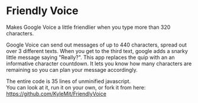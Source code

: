Friendly Voice
=============

Makes Google Voice a little friendlier when you type more than 320 characters.

Google Voice can send out messages of up to 440 characters, spread out over 3 different texts. When you get to the third text, google adds a snarky little message saying "Really?".  This app replaces the quip with an an informative character countdown.  It lets you know how many characters are remaining so you can plan your message accordingly.

The entire code is 35 lines of unminified javascript.  
You can look at it, run it on your own, or fork it from here:
https://github.com/KyleMit/FriendlyVoice
